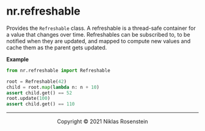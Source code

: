 # nr.refreshable

Provides the `Refreshable` class. A refreshable is a thread-safe container for a value that changes
over time. Refreshables can be subscribed to, to be notified when they are updated, and mapped to
compute new values and cache them as the parent gets updated.

__Example__

```py
from nr.refreshable import Refreshable

root = Refreshable(42)
child = root.map(lambda n: n + 10)
assert child.get() == 52
root.update(100)
assert child.get() == 110
```

---

<p align="center">Copyright &copy; 2021 Niklas Rosenstein</p>
